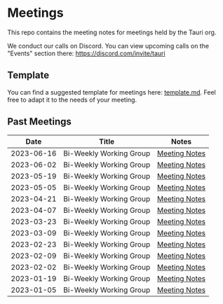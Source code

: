 # Meetings

This repo contains the meeting notes for meetings held by the Tauri org.

We conduct our calls on Discord. You can view upcoming calls on the "Events"
section there: https://discord.com/invite/tauri

## Template

You can find a suggested template for meetings here:
[template.md](./template.md). Feel free to adapt it to the needs of your
meeting.

## Past Meetings

| Date       | Title                   | Notes                                    |
| ---------- | ----------------------- | ---------------------------------------- |
| 2023-06-16 | Bi-Weekly Working Group | [Meeting Notes](./archive/2023-06-16.md) |
| 2023-06-02 | Bi-Weekly Working Group | [Meeting Notes](./archive/2023-06-02.md) |
| 2023-05-19 | Bi-Weekly Working Group | [Meeting Notes](./archive/2023-05-19.md) |
| 2023-05-05 | Bi-Weekly Working Group | [Meeting Notes](./archive/2023-05-05.md) |
| 2023-04-21 | Bi-Weekly Working Group | [Meeting Notes](./archive/2023-04-21.md) |
| 2023-04-07 | Bi-Weekly Working Group | [Meeting Notes](./archive/2023-04-07.md) |
| 2023-03-23 | Bi-Weekly Working Group | [Meeting Notes](./archive/2023-03-23.md) |
| 2023-03-09 | Bi-Weekly Working Group | [Meeting Notes](./archive/2023-03-09.md) |
| 2023-02-23 | Bi-Weekly Working Group | [Meeting Notes](./archive/2023-02-23.md) |
| 2023-02-09 | Bi-Weekly Working Group | [Meeting Notes](./archive/2023-02-09.md) |
| 2023-02-02 | Bi-Weekly Working Group | [Meeting Notes](./archive/2023-02-02.md) |
| 2023-01-19 | Bi-Weekly Working Group | [Meeting Notes](./archive/2023-01-19.md) |
| 2023-01-05 | Bi-Weekly Working Group | [Meeting Notes](./archive/2023-01-05.md) |
